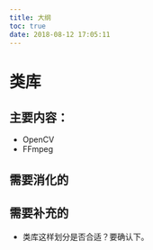 ```yaml
---
title: 大纲
toc: true
date: 2018-08-12 17:05:11
---
```


# 类库


## 主要内容：

- OpenCV
- FFmpeg



## 需要消化的



## 需要补充的

- 类库这样划分是否合适？要确认下。
